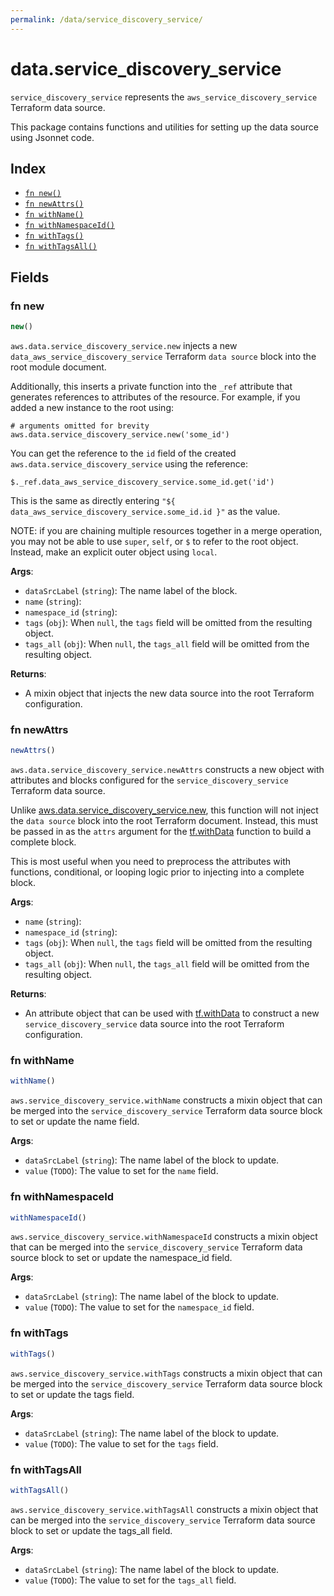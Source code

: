 ```yaml
---
permalink: /data/service_discovery_service/
---
```


# data.service_discovery_service

`service_discovery_service` represents the `aws_service_discovery_service` Terraform data source.



This package contains functions and utilities for setting up the data source using Jsonnet code.


## Index

* [`fn new()`](#fn-new)
* [`fn newAttrs()`](#fn-newattrs)
* [`fn withName()`](#fn-withname)
* [`fn withNamespaceId()`](#fn-withnamespaceid)
* [`fn withTags()`](#fn-withtags)
* [`fn withTagsAll()`](#fn-withtagsall)

## Fields

### fn new

```ts
new()
```


`aws.data.service_discovery_service.new` injects a new `data_aws_service_discovery_service` Terraform `data source`
block into the root module document.

Additionally, this inserts a private function into the `_ref` attribute that generates references to attributes of the
resource. For example, if you added a new instance to the root using:

    # arguments omitted for brevity
    aws.data.service_discovery_service.new('some_id')

You can get the reference to the `id` field of the created `aws.data.service_discovery_service` using the reference:

    $._ref.data_aws_service_discovery_service.some_id.get('id')

This is the same as directly entering `"${ data_aws_service_discovery_service.some_id.id }"` as the value.

NOTE: if you are chaining multiple resources together in a merge operation, you may not be able to use `super`, `self`,
or `$` to refer to the root object. Instead, make an explicit outer object using `local`.

**Args**:
  - `dataSrcLabel` (`string`): The name label of the block.
  - `name` (`string`): 
  - `namespace_id` (`string`): 
  - `tags` (`obj`):  When `null`, the `tags` field will be omitted from the resulting object.
  - `tags_all` (`obj`):  When `null`, the `tags_all` field will be omitted from the resulting object.

**Returns**:
- A mixin object that injects the new data source into the root Terraform configuration.


### fn newAttrs

```ts
newAttrs()
```


`aws.data.service_discovery_service.newAttrs` constructs a new object with attributes and blocks configured for the `service_discovery_service`
Terraform data source.

Unlike [aws.data.service_discovery_service.new](#fn-servicediscoveryservicenew), this function will not inject the `data source`
block into the root Terraform document. Instead, this must be passed in as the `attrs` argument for the
[tf.withData](https://github.com/tf-libsonnet/core/tree/main/docs#fn-withdata) function to build a complete block.

This is most useful when you need to preprocess the attributes with functions, conditional, or looping logic prior to
injecting into a complete block.

**Args**:
  - `name` (`string`): 
  - `namespace_id` (`string`): 
  - `tags` (`obj`):  When `null`, the `tags` field will be omitted from the resulting object.
  - `tags_all` (`obj`):  When `null`, the `tags_all` field will be omitted from the resulting object.

**Returns**:
  - An attribute object that can be used with [tf.withData](https://github.com/tf-libsonnet/core/tree/main/docs#fn-withdata) to construct a new `service_discovery_service` data source into the root Terraform configuration.


### fn withName

```ts
withName()
```

`aws.service_discovery_service.withName` constructs a mixin object that can be merged into the `service_discovery_service`
Terraform data source block to set or update the name field.



**Args**:
  - `dataSrcLabel` (`string`): The name label of the block to update.
  - `value` (`TODO`): The value to set for the `name` field.


### fn withNamespaceId

```ts
withNamespaceId()
```

`aws.service_discovery_service.withNamespaceId` constructs a mixin object that can be merged into the `service_discovery_service`
Terraform data source block to set or update the namespace_id field.



**Args**:
  - `dataSrcLabel` (`string`): The name label of the block to update.
  - `value` (`TODO`): The value to set for the `namespace_id` field.


### fn withTags

```ts
withTags()
```

`aws.service_discovery_service.withTags` constructs a mixin object that can be merged into the `service_discovery_service`
Terraform data source block to set or update the tags field.



**Args**:
  - `dataSrcLabel` (`string`): The name label of the block to update.
  - `value` (`TODO`): The value to set for the `tags` field.


### fn withTagsAll

```ts
withTagsAll()
```

`aws.service_discovery_service.withTagsAll` constructs a mixin object that can be merged into the `service_discovery_service`
Terraform data source block to set or update the tags_all field.



**Args**:
  - `dataSrcLabel` (`string`): The name label of the block to update.
  - `value` (`TODO`): The value to set for the `tags_all` field.
